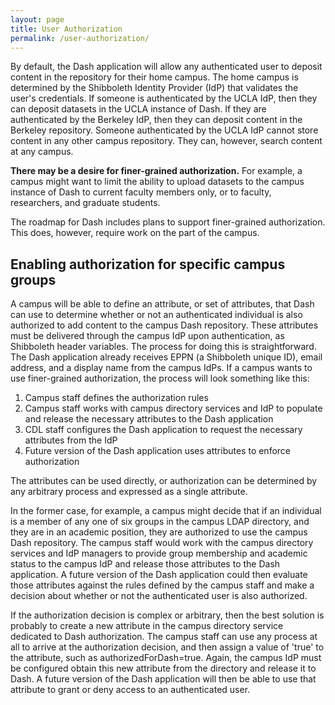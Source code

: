 ```yaml
---
layout: page
title: User Authorization
permalink: /user-authorization/
---
```


By default, the Dash application will allow any authenticated user to deposit content in the repository for their home campus. The home campus is determined by the Shibboleth Identity Provider (IdP) that validates the user's credentials. If someone is authenticated by the UCLA IdP, then they can deposit datasets in the UCLA instance of Dash. If they are authenticated by the Berkeley IdP, then they can deposit content in the Berkeley repository. Someone authenticated by the UCLA IdP cannot store content in any other campus repository. They can, however, search content at any campus.

**There may be a desire for finer-grained authorization.** For example, a campus might want to limit the ability to upload datasets to the campus instance of Dash to current faculty members only, or to faculty, researchers, and graduate students.

The roadmap for Dash includes plans to support finer-grained authorization. This does, however, require work on the part of the campus. 

## Enabling authorization for specific campus groups

A campus will be able to define an attribute, or set of attributes, that Dash can use to determine whether or not an authenticated individual is also authorized to add content to the campus Dash repository. These attributes must be delivered through the campus IdP upon authentication, as Shibboleth header variables. The process for doing this is straightforward. The Dash application already receives EPPN (a Shibboleth unique ID), email address, and a display name from the campus IdPs. If a campus wants to use finer-grained authorization, the process will look something like this:

1. Campus staff defines the authorization rules
1. Campus staff works with campus directory services and IdP to populate and release the necessary attributes to the Dash application
1. CDL staff configures the Dash application to request the necessary attributes from the IdP
1. Future version of the Dash application uses attributes to enforce authorization

The attributes can be used directly, or authorization can be determined by any arbitrary process and expressed as a single attribute. 

In the former case, for example, a campus might decide that if an individual is a member of any one of six groups in the campus LDAP directory, and they are in an academic position, they are authorized to use the campus Dash repository. The campus staff would work with the campus directory services and IdP managers to provide group membership and academic status to the campus IdP and release those attributes to the Dash application. A future version of the Dash application could then evaluate those attributes against the rules defined by the campus staff and make a decision about whether or not the authenticated user is also authorized.

If the authorization decision is complex or arbitrary, then the best solution is probably to create a new attribute in the campus directory service dedicated to Dash authorization. The campus staff can use any process at all to arrive at the authorization decision, and then assign a value of 'true' to the attribute, such as authorizedForDash=true. Again, the campus IdP must be configured obtain this new attribute from the directory and release it to Dash. A future version of the Dash application will then be able to use that attribute to grant or deny access to an authenticated user.
